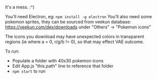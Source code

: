 It's a mess. :^)

You'll need Electron, eg: `npm install -g electron`
You'll also need some pokemon sprites, they can be sourced from veekun database: https://veekun.com/dex/downloads under "Others" -> "Pokemon icons"

The icons you download may have unexpected colors in transparent regions (ie where a = 0, r/g/b != 0), so that may effect VAE outcome.

To run:
* Populate a folder with 40x30 pokemon icons
* Edit App.js "this.path" line to reference that folder
* `npm start` to run
